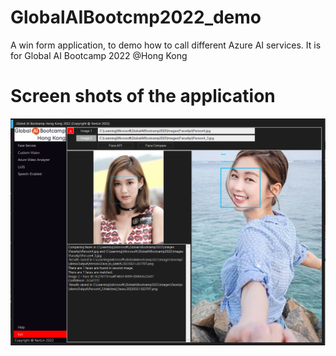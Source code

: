 # GlobalAIBootcmp2022_demo
A win form application, to demo how to call different Azure AI services.  It is for Global AI Bootcamp 2022 @Hong Kong

# Screen shots of the application
![This is screen shot of the application](https://github.com/mvpkenlin/GlobalAIBootcmp2022_demo/blob/main/assets/images/screen01.png)

